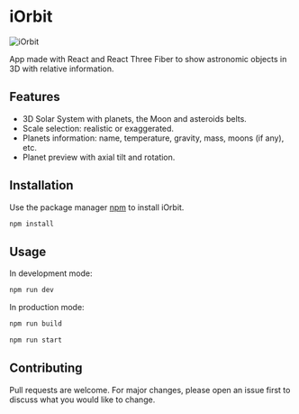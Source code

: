 # iOrbit

![iOrbit](https://user-images.githubusercontent.com/57297760/251162095-d6aba7a4-ace7-4443-8344-24c736f04fdf.jpg)

App made with React and React Three Fiber to show astronomic objects in 3D with relative information.

## Features

- 3D Solar System with planets, the Moon and asteroids belts.
- Scale selection: realistic or exaggerated.
- Planets information: name, temperature, gravity, mass, moons (if any), etc.
- Planet preview with axial tilt and rotation.

## Installation

Use the package manager [npm](https://www.npmjs.com/) to install iOrbit.

```bash
npm install
```

## Usage

In development mode:

```bash
npm run dev
```

In production mode:

```bash
npm run build
```

```bash
npm run start
```

## Contributing
Pull requests are welcome. For major changes, please open an issue first to discuss what you would like to change.

